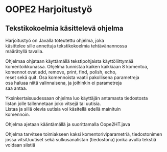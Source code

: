 OOPE2 Harjoitustyö
==================

Tekstikokoelmia käsittelevä ohjelma
-----------------------------

Harjoitustyö on Javalla toteutettu ohjelma, joka  
käsittelee sille annettuja tekstikokoelmia tehtävänannossa  
määrätyllä tavalla.

Ohjelmaa ohjataan käyttämällä tekstipohjaista käyttöliittymää  
komentoikkunassa. Ohjelma tunnistaa kaiken kaikkiaan 8 komentoa,  
komennot ovat add, remove, print, find, polish, echo,  
reset sekä quit. Osa komennoista vaatii pakollisena parametreja  
osa haluaa niitä valinnaisena, ja joihinkin ei parametreja  
saa antaa.

Yksinkertaisuudessaan ohjelma luo käyttäjän antamasta tiedostosta  
listan jolle tallennetaan joko vitsejä tai uutisia.  
Listaa ja sillä olevia uutisia voi käsitellä edellä mainituin  
komennoin.

Ohjelma ajetaan kääntämällä ja suorittamalla Oope2HT.java

Ohjelma tarvitsee toimiakseen kaksi komentoriviparametriä, tiedostonimen 
jossa vitsit/uutiset  sekä sulkusanalistan (tiedostona) jonka avulla tekstiä voidaan siistiä

